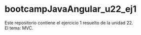 # bootcampJavaAngular_u22_ej1
Este repositorio contiene el ejercicio 1 resuelto de la unidad 22.  
El tema: MVC.
